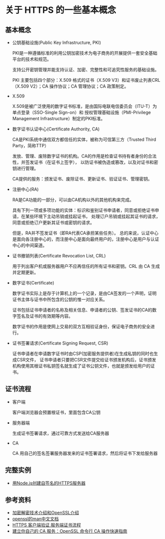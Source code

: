 # 关于 HTTPS 的一些基本概念

## 基本概念

*   公钥基础设施(Public Key Infrastructure, PKI)

    PKI是一种遵循标准的利用公钥加密技术为电子商务的开展提供一套安全基础平台的技术和规范。

    支持公开密钥管理并能支持认证、加密、完整性和可追究性服务的基础设施。

    PKI 主要包括四个部分：X.509 格式的证书（X.509 V3）和证书废止列表CRL（X.509 V2）；CA 操作协议；CA 管理协议；CA 政策制定。

*   X.509

    X.509是被广泛使用的数字证书标准，是由国际电联电信委员会（ITU-T）为单点登录（SSO-Single Sign-on）和
    授权管理基础设施（PMI-Privilege Management Infrastructure）制定的PKI标准。

*   数字证书认证中心(Certificate Authority, CA)

    CA是PKI系统中通信双方都信任的实体，被称为可信第三方（Trusted Third Party，简称TTP）

    发放、管理、废除数字证书的机构。CA的作用是检查证书持有者身份的合法性，并签发证书（在证书上签字），
    以防证书被伪造或篡改，以及对证书和密钥进行管理。

    CA提供的服务：颁发证书、废除证书、更新证书、验证证书、管理密钥。

*   注册中心(RA)

    RA是CA功能的一部分，可以由CA机构以外的其他机构来完成。

    具有下列一项或多项功能的实体：标识和鉴别证书申请者，同意或拒绝证书申请，在某些环境下主动吊销或挂起证书，
    处理订户吊销或挂起其证书的请求，同意或拒绝订户更新其证书或密钥的请求。

    但是，RA并不签发证书（即RA代表CA承担某些任务）。
    总的来说，认证中心是面向各注册中心的，而注册中心是面向最终用户的，注册中心是用户与认证中心的中间渠道。

*   证书撤销列表(Certificate Revocation List, CRL)

    用于列出客户机或服务器用户不应再信任的所有证书和密钥。CRL 由 CA 生成并定期更新。

*   数字证书(Certificate)

    数字证书实际上是存于计算机上的一个记录，是由CA签发的一个声明，证明证书主体与证书中所包含的公钥的惟一对应关系。

    证书包括证书申请者的名称及相关信息、申请者的公钥、签发证书的CA的数字签名及证书的有效期等内容。

    数字证书的作用是使网上交易的双方互相验证身份，保证电子商务的安全进行。

*   证书签署请求(Certificate Signing Request, CSR)

    证书申请者在申请数字证书时由CSP(加密服务提供者)在生成私钥的同时也生成CSR文件，
    证书申请者只要把CSR文件提交给证书颁发机构后，证书颁发机构使用其根证书私钥签名就生成了证书公钥文件，也就是颁发给用户的证书。

## 证书流程

*   客户端

    客户端浏览器会预置根证书，里面包含CA公钥

*   服务器端

    生成证书签署请求，通过可靠方式发送给CA服务器

*   CA

    CA 用自己的签名签署服务器发来的证书签署请求，然后将证书下发给服务器

## 完整实例

*   [用Node.js创建自签名的HTTPS服务器](https://cnodejs.org/topic/54745ac22804a0997d38b32d)

## 参考资料

*   [加密解密技术介绍和OpenSSL介绍](http://flyalways.blog.51cto.com/7680670/1733393/)
*   [openssl的man中文文档](http://www.chinaunix.net/old_jh/13/478901.html)
*   [HTTPS 客户端验证 服务端证书流程](http://www.jianshu.com/p/0d59d2216c64)
*   [建立你自己的 CA 服务：OpenSSL 命令行 CA 操作快速指南](https://linux.cn/article-5443-weibo.html)

